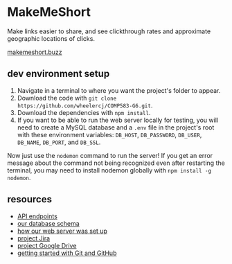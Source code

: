 # MakeMeShort

Make links easier to share, and see clickthrough rates and approximate geographic locations of clicks.

[makemeshort.buzz](https://makemeshort.buzz/)

## dev environment setup

1. Navigate in a terminal to where you want the project's folder to appear.
2. Download the code with `git clone https://github.com/wheelercj/COMP583-G6.git`.
3. Download the dependencies with `npm install`.
4. If you want to be able to run the web server locally for testing, you will need to create a MySQL database and a `.env` file in the project's root with these environment variables: `DB_HOST`, `DB_PASSWORD`, `DB_USER`, `DB_NAME`, `DB_PORT`, and `DB_SSL`. 

Now just use the `nodemon` command to run the server! If you get an error message about the command not being recognized even after restarting the terminal, you may need to install nodemon globally with `npm install -g nodemon`.

## resources

* [API endpoints](https://github.com/wheelercj/COMP583-G6/blob/main/docs/routes.md)
* [our database schema](https://github.com/wheelercj/COMP583-G6/blob/main/docs/schema.sql)
* [how our web server was set up](https://github.com/wheelercj/COMP583-G6/blob/main/docs/server-setup.md)
* [project Jira](https://mooshi.atlassian.net/jira/software/projects/CG/boards/1)
* [project Google Drive](https://drive.google.com/drive/folders/1WSS3t4vA2GgMH0W6S3wUn9kD_YjLJNu4?usp=sharing)
* [getting started with Git and GitHub](https://wheelercj.github.io/notes/pages/20210907144216.html)
